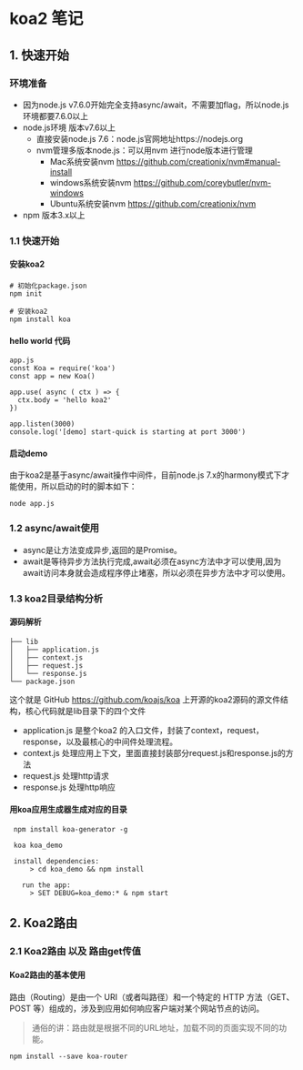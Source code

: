# koa2 笔记

## 1. **快速开始**
### **环境准备**
+ 因为node.js v7.6.0开始完全支持async/await，不需要加flag，所以node.js环境都要7.6.0以上
+ node.js环境 版本v7.6以上
  + 直接安装node.js 7.6：node.js官网地址https://nodejs.org
  + nvm管理多版本node.js：可以用nvm 进行node版本进行管理
    + Mac系统安装nvm https://github.com/creationix/nvm#manual-install
    + windows系统安装nvm https://github.com/coreybutler/nvm-windows
    + Ubuntu系统安装nvm https://github.com/creationix/nvm
+ npm 版本3.x以上

### 1.1 **快速开始**

#### **安装koa2**
```
# 初始化package.json
npm init

# 安装koa2
npm install koa
```

#### **hello world 代码**
```
app.js
const Koa = require('koa')
const app = new Koa()

app.use( async ( ctx ) => {
  ctx.body = 'hello koa2'
})

app.listen(3000)
console.log('[demo] start-quick is starting at port 3000')
```
#### **启动demo**
由于koa2是基于async/await操作中间件，目前node.js 7.x的harmony模式下才能使用，所以启动的时的脚本如下：

`
node app.js
`

### 1.2 **async/await使用**

+ async是让方法变成异步,返回的是Promise。
+ await是等待异步方法执行完成,await必须在async方法中才可以使用,因为await访问本身就会造成程序停止堵塞，所以必须在异步方法中才可以使用。

### 1.3 **koa2目录结构分析**
#### 源码解析
```
├── lib
│   ├── application.js
│   ├── context.js
│   ├── request.js
│   └── response.js
└── package.json
```
这个就是 GitHub https://github.com/koajs/koa 上开源的koa2源码的源文件结构，核心代码就是lib目录下的四个文件
+ application.js 是整个koa2 的入口文件，封装了context，request，response，以及最核心的中间件处理流程。
+ context.js 处理应用上下文，里面直接封装部分request.js和response.js的方法
+ request.js 处理http请求
+ response.js 处理http响应

#### 用koa应用生成器生成对应的目录
```
 npm install koa-generator -g

 koa koa_demo

 install dependencies:
     > cd koa_demo && npm install

   run the app:
     > SET DEBUG=koa_demo:* & npm start
 ```

 ## 2. **Koa2路由**
 ### 2.1 **Koa2路由 以及 路由get传值**

 #### Koa2路由的基本使用
 路由（Routing）是由一个 URI（或者叫路径）和一个特定的 HTTP 方法（GET、POST 等）组成的，涉及到应用如何响应客户端对某个网站节点的访问。
 > 通俗的讲：路由就是根据不同的URL地址，加载不同的页面实现不同的功能。

 `
 npm install --save koa-router
 `

